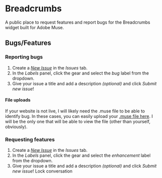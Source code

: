 # Breadcrumbs

A public place to request features and report bugs for the Breadcrumbs widget built for Adobe Muse.

## Bugs/Features

### Reporting bugs

1. Create a [*New Issue*](https://github.com/j26design/Breadcrumbs/issues/new?labels=bug) in the *Issues* tab.
2. In the *Labels* panel, click the gear and select the *bug* label from the dropdown.
3. Give your issue a title and add a description *(optional)* and click *Submit new issue*!

#### File uploads
If your website is not live, I will likely need the .muse file to be able to identify bug. In these cases, you can easily upload your [.muse file here](https://www.dropbox.com/request/jTLS8SM5TU547RCjpgRN). I will be the only one that will be able to view the file (other than yourself, obviously).

### Requesting features

1. Create a [*New Issue*](https://github.com/j26design/Breadcrumbs/issues/new?labels=enhancement) in the *Issues* tab.
2. In the *Labels* panel, click the gear and select the *enhancement* label from the dropdown.
3. Give your issue a title and add a description *(optional)* and click *Submit new issue*!
Lock conversation
